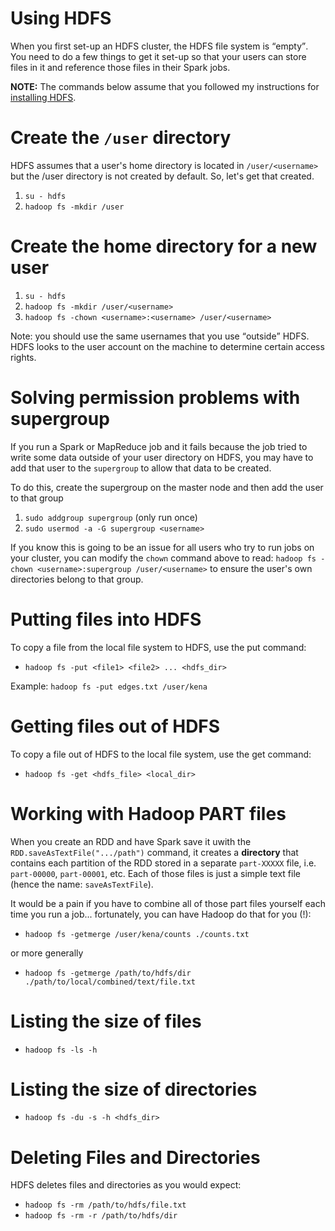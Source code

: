 # Using HDFS

When you first set-up an HDFS cluster, the HDFS file system is <q>empty</q>.
You need to do a few things to get it set-up so that your users can store files in it
and reference those files in their Spark jobs.

**NOTE:** The commands below assume that you followed my instructions for
[installing HDFS](https://github.com/kenbod/sysadmin/blob/master/hdfs.md).

# Create the `/user` directory

HDFS assumes that a user's home directory is located in `/user/<username>` but the /user directory is not
created by default. So, let's get that created.

1. `su - hdfs`
2. `hadoop fs -mkdir /user`

# Create the home directory for a new user

1. `su - hdfs`
2. `hadoop fs -mkdir /user/<username>`
3. `hadoop fs -chown <username>:<username> /user/<username>`

Note: you should use the same usernames that you use <q>outside</q> HDFS.
HDFS looks to the user account on the machine to determine certain access rights.

# Solving permission problems with supergroup

If you run a Spark or MapReduce job and it fails because the job tried to write some data outside of your user directory on HDFS, you may have to add that user to the `supergroup` to allow that data to be created.

To do this, create the supergroup on the master node and then add the user to that group

1. `sudo addgroup supergroup` (only run once)
2. `sudo usermod -a -G supergroup <username>`

If you know this is going to be an issue for all users who try to run jobs on your cluster, you can modify the `chown` command above to read: `hadoop fs -chown <username>:supergroup /user/<username>` to ensure the user's own directories belong to that group.

# Putting files into HDFS

To copy a file from the local file system to HDFS, use the put command:

* `hadoop fs -put <file1> <file2> ... <hdfs_dir>`

Example: `hadoop fs -put edges.txt /user/kena`

# Getting files out of HDFS

To copy a file out of HDFS to the local file system, use the get command:

* `hadoop fs -get <hdfs_file> <local_dir>`

# Working with Hadoop PART files

When you create an RDD and have Spark save it uwith the `RDD.saveAsTextFile(".../path")` command, it creates a **directory** that contains each partition of the RDD stored in a separate `part-XXXXX` file, i.e. `part-00000`, `part-00001`, etc. Each of those files is just a simple text file (hence the name: `saveAsTextFile`).

It would be a pain if you have to combine all of those part files yourself each time you run a job... fortunately, you can have Hadoop do that for you (!):

* `hadoop fs -getmerge /user/kena/counts ./counts.txt`

or more generally

* `hadoop fs -getmerge /path/to/hdfs/dir ./path/to/local/combined/text/file.txt`

# Listing the size of files

* `hadoop fs -ls -h`

# Listing the size of directories

* `hadoop fs -du -s -h <hdfs_dir>`

# Deleting Files and Directories

HDFS deletes files and directories as you would expect:

* `hadoop fs -rm /path/to/hdfs/file.txt`
* `hadoop fs -rm -r /path/to/hdfs/dir`
